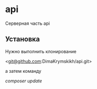# api
Серверная часть api

## Установка
Нужно выполнить клонирование

<git@github.com:DimaKrymskikh/api.git>

а затем команду

*composer update*
